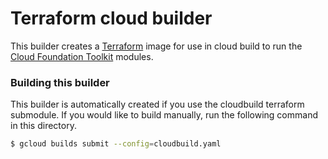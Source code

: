 # Terraform cloud builder

This builder creates a [Terraform](https://www.terraform.io/) image for use in cloud build to run the [Cloud Foundation Toolkit](https://cloud.google.com/foundation-toolkit/) modules.

### Building this builder
This builder is automatically created if you use the cloudbuild terraform submodule. If you would like to build manually, run the following command in this directory.
```sh
$ gcloud builds submit --config=cloudbuild.yaml
```